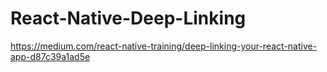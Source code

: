 # React-Native-Deep-Linking
https://medium.com/react-native-training/deep-linking-your-react-native-app-d87c39a1ad5e
